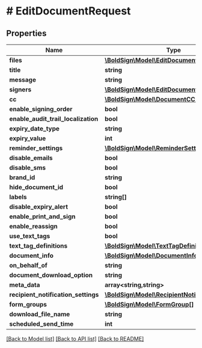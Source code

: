 # # EditDocumentRequest

## Properties

Name | Type | Description | Notes
------------ | ------------- | ------------- | -------------
**files** | [**\BoldSign\Model\EditDocumentFile[]**](EditDocumentFile.md) |  | [optional]
**title** | **string** |  | [optional]
**message** | **string** |  | [optional]
**signers** | [**\BoldSign\Model\EditDocumentSigner[]**](EditDocumentSigner.md) |  | [optional]
**cc** | [**\BoldSign\Model\DocumentCC[]**](DocumentCC.md) |  | [optional]
**enable_signing_order** | **bool** |  | [optional]
**enable_audit_trail_localization** | **bool** |  | [optional]
**expiry_date_type** | **string** |  | [optional]
**expiry_value** | **int** |  | [optional]
**reminder_settings** | [**\BoldSign\Model\ReminderSettings**](ReminderSettings.md) |  | [optional]
**disable_emails** | **bool** |  | [optional]
**disable_sms** | **bool** |  | [optional]
**brand_id** | **string** |  | [optional]
**hide_document_id** | **bool** |  | [optional]
**labels** | **string[]** |  | [optional]
**disable_expiry_alert** | **bool** |  | [optional]
**enable_print_and_sign** | **bool** |  | [optional]
**enable_reassign** | **bool** |  | [optional]
**use_text_tags** | **bool** |  | [optional]
**text_tag_definitions** | [**\BoldSign\Model\TextTagDefinition[]**](TextTagDefinition.md) |  | [optional]
**document_info** | [**\BoldSign\Model\DocumentInfo[]**](DocumentInfo.md) |  | [optional]
**on_behalf_of** | **string** |  | [optional]
**document_download_option** | **string** |  | [optional]
**meta_data** | **array<string,string>** |  | [optional]
**recipient_notification_settings** | [**\BoldSign\Model\RecipientNotificationSettings**](RecipientNotificationSettings.md) |  | [optional]
**form_groups** | [**\BoldSign\Model\FormGroup[]**](FormGroup.md) |  | [optional]
**download_file_name** | **string** |  | [optional]
**scheduled_send_time** | **int** |  | [optional]

[[Back to Model list]](../../README.md#models) [[Back to API list]](../../README.md#endpoints) [[Back to README]](../../README.md)
